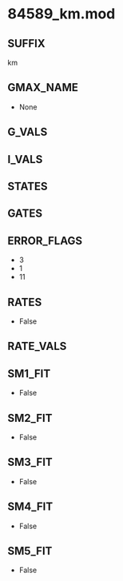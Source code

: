 # 84589_km.mod

## SUFFIX

km

## GMAX_NAME

- None

## G_VALS


## I_VALS


## STATES


## GATES


## ERROR_FLAGS

- 3
- 1
- 11

## RATES

- False

## RATE_VALS


## SM1_FIT

- False

## SM2_FIT

- False

## SM3_FIT

- False

## SM4_FIT

- False

## SM5_FIT

- False

